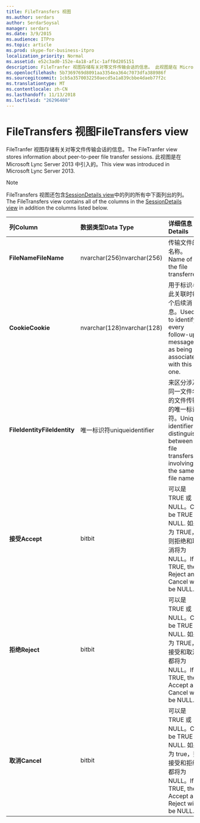```yaml
---
title: FileTransfers 视图
ms.author: serdars
author: SerdarSoysal
manager: serdars
ms.date: 3/9/2015
ms.audience: ITPro
ms.topic: article
ms.prod: skype-for-business-itpro
localization_priority: Normal
ms.assetid: e52c3ad0-152e-4a18-af1c-1aff0d205151
description: FileTranfer 视图存储有关对等文件传输会话的信息。 此视图是在 Microsoft Lync Server 2013 中引入的。
ms.openlocfilehash: 5b7369769d8091aa3354ea364c7073dfa388986f
ms.sourcegitcommit: 1cb5a3570032250aecd5a1a839cbbe4daeb77f2c
ms.translationtype: MT
ms.contentlocale: zh-CN
ms.lasthandoff: 11/13/2018
ms.locfileid: "26296408"
---
```

# <a name="filetransfers-view"></a><span data-ttu-id="f022a-104">FileTransfers 视图</span><span class="sxs-lookup"><span data-stu-id="f022a-104">FileTransfers view</span></span>
 
<span data-ttu-id="f022a-105">FileTranfer 视图存储有关对等文件传输会话的信息。</span><span class="sxs-lookup"><span data-stu-id="f022a-105">The FileTranfer view stores information about peer-to-peer file transfer sessions.</span></span> <span data-ttu-id="f022a-106">此视图是在 Microsoft Lync Server 2013 中引入的。</span><span class="sxs-lookup"><span data-stu-id="f022a-106">This view was introduced in Microsoft Lync Server 2013.</span></span>
  
> [!NOTE]
> <span data-ttu-id="f022a-107">FileTransfers 视图还包含[SessionDetails view](sessiondetails-0.md)中的列的所有中下面列出的列。</span><span class="sxs-lookup"><span data-stu-id="f022a-107">The FileTransfers view contains all of the columns in the [SessionDetails view](sessiondetails-0.md) in addition the columns listed below.</span></span>
  
|<span data-ttu-id="f022a-108">**列**</span><span class="sxs-lookup"><span data-stu-id="f022a-108">**Column**</span></span>|<span data-ttu-id="f022a-109">**数据类型**</span><span class="sxs-lookup"><span data-stu-id="f022a-109">**Data Type**</span></span>|<span data-ttu-id="f022a-110">**详细信息**</span><span class="sxs-lookup"><span data-stu-id="f022a-110">**Details**</span></span>|
|:-----|:-----|:-----|
|<span data-ttu-id="f022a-111">**FileName**</span><span class="sxs-lookup"><span data-stu-id="f022a-111">**FileName**</span></span> <br/> |<span data-ttu-id="f022a-112">nvarchar(256)</span><span class="sxs-lookup"><span data-stu-id="f022a-112">nvarchar(256)</span></span>  <br/> |<span data-ttu-id="f022a-113">传输文件的名称。</span><span class="sxs-lookup"><span data-stu-id="f022a-113">Name of the file transferred.</span></span>  <br/> |
|<span data-ttu-id="f022a-114">**Cookie**</span><span class="sxs-lookup"><span data-stu-id="f022a-114">**Cookie**</span></span> <br/> |<span data-ttu-id="f022a-115">nvarchar(128)</span><span class="sxs-lookup"><span data-stu-id="f022a-115">nvarchar(128)</span></span>  <br/> |<span data-ttu-id="f022a-116">用于标识与此关联时每个后续消息。</span><span class="sxs-lookup"><span data-stu-id="f022a-116">Used to identify every follow-up message as being associated with this one.</span></span>  <br/> |
|<span data-ttu-id="f022a-117">**FileIdentity**</span><span class="sxs-lookup"><span data-stu-id="f022a-117">**FileIdentity**</span></span> <br/> |<span data-ttu-id="f022a-118">唯一标识符</span><span class="sxs-lookup"><span data-stu-id="f022a-118">uniqueidentifier</span></span>  <br/> |<span data-ttu-id="f022a-119">来区分涉及同一文件名的文件传输的唯一标识符。</span><span class="sxs-lookup"><span data-stu-id="f022a-119">Unique identifier to distinguish between file transfers involving the same file name.</span></span>  <br/> |
|<span data-ttu-id="f022a-120">**接受**</span><span class="sxs-lookup"><span data-stu-id="f022a-120">**Accept**</span></span> <br/> |<span data-ttu-id="f022a-121">bit</span><span class="sxs-lookup"><span data-stu-id="f022a-121">bit</span></span>  <br/> |<span data-ttu-id="f022a-122">可以是 TRUE 或 NULL。</span><span class="sxs-lookup"><span data-stu-id="f022a-122">Can be TRUE or NULL.</span></span> <span data-ttu-id="f022a-123">如果为 TRUE，则拒绝和取消将为 NULL。</span><span class="sxs-lookup"><span data-stu-id="f022a-123">If TRUE, then Reject and Cancel will be NULL.</span></span>  <br/> |
|<span data-ttu-id="f022a-124">**拒绝**</span><span class="sxs-lookup"><span data-stu-id="f022a-124">**Reject**</span></span> <br/> |<span data-ttu-id="f022a-125">bit</span><span class="sxs-lookup"><span data-stu-id="f022a-125">bit</span></span>  <br/> |<span data-ttu-id="f022a-126">可以是 TRUE 或 NULL。</span><span class="sxs-lookup"><span data-stu-id="f022a-126">Can be TRUE or NULL.</span></span> <span data-ttu-id="f022a-127">如果为 TRUE，接受和取消都将为 NULL。</span><span class="sxs-lookup"><span data-stu-id="f022a-127">If TRUE, then Accept and Cancel will be NULL.</span></span>  <br/> |
|<span data-ttu-id="f022a-128">**取消**</span><span class="sxs-lookup"><span data-stu-id="f022a-128">**Cancel**</span></span> <br/> |<span data-ttu-id="f022a-129">bit</span><span class="sxs-lookup"><span data-stu-id="f022a-129">bit</span></span>  <br/> |<span data-ttu-id="f022a-130">可以是 TRUE 或 NULL。</span><span class="sxs-lookup"><span data-stu-id="f022a-130">Can be TRUE or NULL.</span></span> <span data-ttu-id="f022a-131">如果为 true，则接受和拒绝都将为 NULL。</span><span class="sxs-lookup"><span data-stu-id="f022a-131">If TRUE, then Accept and Reject will be NULL.</span></span>  <br/> |
   

